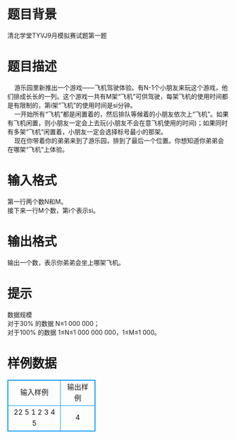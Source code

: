 # 

 
 # 题目背景 
清北学堂TYVJ9月模拟赛试题第一题 

 
 # 题目描述 
&nbsp;&nbsp;&nbsp;&nbsp;游乐园里新推出一个游戏——飞机驾驶体验。有N-1个小朋友来玩这个游戏，他们排成长长的一列。这个游戏一共有M架“飞机”可供驾驶，每架飞机的使用时间都是有限制的，第i架“飞机”的使用时间是si分钟。<BR>&nbsp;&nbsp;&nbsp;&nbsp;一开始所有“飞机”都是闲置着的，然后排队等候着的小朋友依次上“飞机”。如果有飞机闲置，则小朋友一定会上去玩(小朋友不会在意飞机使用的时间)；如果同时有多架“飞机”闲置着，小朋友一定会选择标号最小的那架。<BR>&nbsp;&nbsp;&nbsp;&nbsp;现在你带着你的弟弟来到了游乐园，排到了最后一个位置。你想知道你弟弟会在哪架“飞机”上体验。<BR> 

 
 # 输入格式 
第一行两个数N和M。<BR>接下来一行M个数，第i个表示si。<BR> 

 
 # 输出格式 
输出一个数，表示你弟弟会坐上哪架飞机。<BR> 

 
 # 提示 
数据规模<BR>对于30%&nbsp;的数据&nbsp;N≤1&nbsp;000&nbsp;000；<BR>对于100%&nbsp;的数据&nbsp;1≤N≤1&nbsp;000&nbsp;000&nbsp;000，1≤M≤1&nbsp;000。 
# 样例数据
<style>
        table,table tr th, table tr td { border:1px solid #0094ff; }
        table { width: 200px; min-height: 25px; line-height: 25px; text-align: center; border-collapse: collapse;}   
    </style>
<table>
	<tr>
		<td>输入样例</td>
		<td>输出样例</td>
	</tr>
<tr><td>22 5
1 2 3 4 5</td><td>4</td></tr></table>
